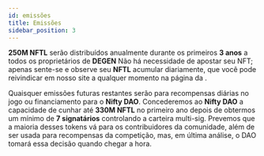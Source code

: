 ```yaml
---
id: emissões
title: Emissões
sidebar_position: 3
---
```


**250M NFTL** serão distribuídos anualmente durante os primeiros **3 anos** a todos os proprietários de **DEGEN** Não há necessidade de apostar seu NFT; apenas sente-se e observe seu **NFTL** acumular diariamente, que você pode reivindicar em nosso site a qualquer momento na página da [](https://nifty-league.com/wallet).

Quaisquer emissões futuras restantes serão para recompensas diárias no jogo ou financiamento para o **Nifty DAO**. Concederemos ao **Nifty DAO** a capacidade de cunhar até **330M NFTL** no primeiro ano depois de obtermos um mínimo de **7 signatários** controlando a carteira multi-sig. Prevemos que a maioria desses tokens vá para os contribuidores da comunidade, além de ser usada para recompensas da competição, mas, em última análise, o DAO tomará essa decisão quando chegar a hora.
